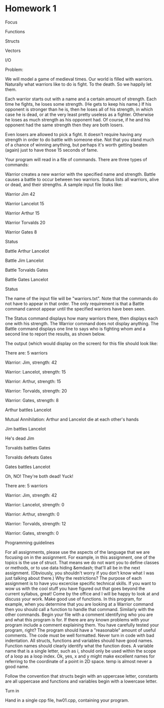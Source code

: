 Homework 1
==========
Focus

Functions

Structs

Vectors

I/O

Problem:

We will model a game of medieval times. Our world is filled with warriors. 
Naturally what warriors like to do is fight. To the death. So we happily let them.

Each warrior starts out with a name and a certain amount of strength. Each time he fights, he loses some strength. (He gets to keep his name.) If his opponent is stronger than he is, then he loses all of his strength, in which case he is dead, or at the very least pretty useless as a fighter. Otherwise he loses as much strength as his opponent had. Of course, if he and his opponent had the same strength then they are both losers.

Even losers are allowed to pick a fight. It doesn't require having any strength in order to do battle with someone else. Not that you stand much of a chance of winning anything, but perhaps it's worth getting beaten (again) just to have those 15 seconds of fame.

Your program will read in a file of commands. There are three types of commands:

Warrior creates a new warrior with the specified name and strength.
Battle causes a battle to occur between two warriors.
Status lists all warriors, alive or dead, and their strengths.
A sample input file looks like:

Warrior Jim 42

Warrior Lancelot 15

Warrior Arthur 15

Warrior Torvalds 20

Warrior Gates 8

Status

Battle Arthur Lancelot

Battle Jim Lancelot

Battle Torvalds Gates

Battle Gates Lancelot

Status

The name of the input file will be "warriors.txt". Note that the commands do not have to appear in that order. The only requirement is that a Battle command cannot appear until the specified warriors have been seen.

The Status command displays how many warriors there, then displays each one with his strength. The Warrior command does not display anything. The Battle command displays one line to says who is fighting whom and a second line to report the results, as shown below.

The output (which would display on the screen) for this file should look like:

There are: 5 warriors

Warrior: Jim, strength: 42

Warrior: Lancelot, strength: 15

Warrior: Arthur, strength: 15

Warrior: Torvalds, strength: 20

Warrior: Gates, strength: 8

Arthur battles Lancelot

Mutual Annihilation: Arthur and Lancelot die at each other's hands

Jim battles Lancelot

He's dead Jim

Torvalds battles Gates

Torvalds defeats Gates

Gates battles Lancelot

Oh, NO! They're both dead! Yuck!

There are: 5 warriors

Warrior: Jim, strength: 42

Warrior: Lancelot, strength: 0

Warrior: Arthur, strength: 0

Warrior: Torvalds, strength: 12

Warrior: Gates, strength: 0


Programming guidelines

For all assignments, please use the aspects of the language that we are focusing on in the assignment. For example, in this assignment, one of the topics is the use of struct. That means we do not want you to define classes or methods, or to use data hiding &emdash; that'll all be in the next assignment. (Obviously, you shouldn't worry if you don't know what I was just talking about there.) Why the restrictions? The purpose of each assignment is to have you excercise specific technical skills. If you want to wow us with the cool stuff you have figured out that goes beyond the current syllabus, great! Come by the office and I will be happy to look at and discuss your work.
Make good use of functions. In this program, for example, when you determine that you are looking at a Warrior command then you should call a function to handle that command. Similarly with the other commands.
Begin your file with a comment identifying who you are and what this program is for.
If there are any known problems with your program include a comment explaining them. You have carefully tested your program, right?
The program should have a "reasonable" amount of useful comments.
The code must be well formatted. Never turn in code with bad indentation.
All structs, functions and variables should have good names.
Function names should clearly identify what the function does.
A variable name that is a single letter, such as i, should only be used within the scope of a loop as a loop index. Ok, yes, x and y might make excellent names for referring to the coordinate of a point in 2D space.
temp is almost never a good name.

Follow the convention that structs begin with an uppercase letter, constants are all uppercase and functions and variables begin with a lowercase letter.

Turn in

Hand in a single cpp file, hw01.cpp, containing your program.